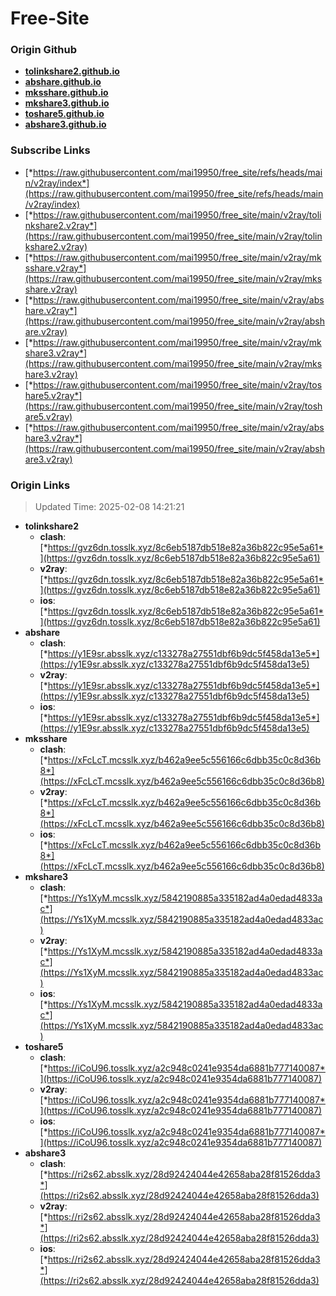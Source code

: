 # Free-Site

### Origin Github

- [**tolinkshare2.github.io**](https://github.com/tolinkshare2/tolinkshare2.github.io)
- [**abshare.github.io**](https://github.com/abshare/abshare.github.io)
- [**mksshare.github.io**](https://github.com/mksshare/mksshare.github.io)
- [**mkshare3.github.io**](https://github.com/mkshare3/mkshare3.github.io)
- [**toshare5.github.io**](https://github.com/toshare5/toshare5.github.io)
- [**abshare3.github.io**](https://github.com/abshare3/abshare3.github.io)

### Subscribe Links

- [*https://raw.githubusercontent.com/mai19950/free_site/refs/heads/main/v2ray/index*](https://raw.githubusercontent.com/mai19950/free_site/refs/heads/main/v2ray/index)
- [*https://raw.githubusercontent.com/mai19950/free_site/main/v2ray/tolinkshare2.v2ray*](https://raw.githubusercontent.com/mai19950/free_site/main/v2ray/tolinkshare2.v2ray)
- [*https://raw.githubusercontent.com/mai19950/free_site/main/v2ray/mksshare.v2ray*](https://raw.githubusercontent.com/mai19950/free_site/main/v2ray/mksshare.v2ray)
- [*https://raw.githubusercontent.com/mai19950/free_site/main/v2ray/abshare.v2ray*](https://raw.githubusercontent.com/mai19950/free_site/main/v2ray/abshare.v2ray)
- [*https://raw.githubusercontent.com/mai19950/free_site/main/v2ray/mkshare3.v2ray*](https://raw.githubusercontent.com/mai19950/free_site/main/v2ray/mkshare3.v2ray)
- [*https://raw.githubusercontent.com/mai19950/free_site/main/v2ray/toshare5.v2ray*](https://raw.githubusercontent.com/mai19950/free_site/main/v2ray/toshare5.v2ray)
- [*https://raw.githubusercontent.com/mai19950/free_site/main/v2ray/abshare3.v2ray*](https://raw.githubusercontent.com/mai19950/free_site/main/v2ray/abshare3.v2ray)

### Origin Links

> Updated Time: 2025-02-08 14:21:21

- **tolinkshare2**
  - **clash**: [*https://gvz6dn.tosslk.xyz/8c6eb5187db518e82a36b822c95e5a61*](https://gvz6dn.tosslk.xyz/8c6eb5187db518e82a36b822c95e5a61)
  - **v2ray**: [*https://gvz6dn.tosslk.xyz/8c6eb5187db518e82a36b822c95e5a61*](https://gvz6dn.tosslk.xyz/8c6eb5187db518e82a36b822c95e5a61)
  - **ios**: [*https://gvz6dn.tosslk.xyz/8c6eb5187db518e82a36b822c95e5a61*](https://gvz6dn.tosslk.xyz/8c6eb5187db518e82a36b822c95e5a61)
- **abshare**
  - **clash**: [*https://y1E9sr.absslk.xyz/c133278a27551dbf6b9dc5f458da13e5*](https://y1E9sr.absslk.xyz/c133278a27551dbf6b9dc5f458da13e5)
  - **v2ray**: [*https://y1E9sr.absslk.xyz/c133278a27551dbf6b9dc5f458da13e5*](https://y1E9sr.absslk.xyz/c133278a27551dbf6b9dc5f458da13e5)
  - **ios**: [*https://y1E9sr.absslk.xyz/c133278a27551dbf6b9dc5f458da13e5*](https://y1E9sr.absslk.xyz/c133278a27551dbf6b9dc5f458da13e5)
- **mksshare**
  - **clash**: [*https://xFcLcT.mcsslk.xyz/b462a9ee5c556166c6dbb35c0c8d36b8*](https://xFcLcT.mcsslk.xyz/b462a9ee5c556166c6dbb35c0c8d36b8)
  - **v2ray**: [*https://xFcLcT.mcsslk.xyz/b462a9ee5c556166c6dbb35c0c8d36b8*](https://xFcLcT.mcsslk.xyz/b462a9ee5c556166c6dbb35c0c8d36b8)
  - **ios**: [*https://xFcLcT.mcsslk.xyz/b462a9ee5c556166c6dbb35c0c8d36b8*](https://xFcLcT.mcsslk.xyz/b462a9ee5c556166c6dbb35c0c8d36b8)
- **mkshare3**
  - **clash**: [*https://Ys1XyM.mcsslk.xyz/5842190885a335182ad4a0edad4833ac*](https://Ys1XyM.mcsslk.xyz/5842190885a335182ad4a0edad4833ac)
  - **v2ray**: [*https://Ys1XyM.mcsslk.xyz/5842190885a335182ad4a0edad4833ac*](https://Ys1XyM.mcsslk.xyz/5842190885a335182ad4a0edad4833ac)
  - **ios**: [*https://Ys1XyM.mcsslk.xyz/5842190885a335182ad4a0edad4833ac*](https://Ys1XyM.mcsslk.xyz/5842190885a335182ad4a0edad4833ac)
- **toshare5**
  - **clash**: [*https://iCoU96.tosslk.xyz/a2c948c0241e9354da6881b777140087*](https://iCoU96.tosslk.xyz/a2c948c0241e9354da6881b777140087)
  - **v2ray**: [*https://iCoU96.tosslk.xyz/a2c948c0241e9354da6881b777140087*](https://iCoU96.tosslk.xyz/a2c948c0241e9354da6881b777140087)
  - **ios**: [*https://iCoU96.tosslk.xyz/a2c948c0241e9354da6881b777140087*](https://iCoU96.tosslk.xyz/a2c948c0241e9354da6881b777140087)
- **abshare3**
  - **clash**: [*https://ri2s62.absslk.xyz/28d92424044e42658aba28f81526dda3*](https://ri2s62.absslk.xyz/28d92424044e42658aba28f81526dda3)
  - **v2ray**: [*https://ri2s62.absslk.xyz/28d92424044e42658aba28f81526dda3*](https://ri2s62.absslk.xyz/28d92424044e42658aba28f81526dda3)
  - **ios**: [*https://ri2s62.absslk.xyz/28d92424044e42658aba28f81526dda3*](https://ri2s62.absslk.xyz/28d92424044e42658aba28f81526dda3)
